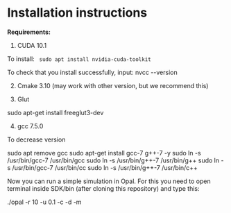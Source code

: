 # Installation instructions

**Requirements:**

1. CUDA 10.1 

To install:
<code>
sudo apt install nvidia-cuda-toolkit
</code>

To check that you install successfully, input:
nvcc --version

2. Cmake 3.10 (may work with other version, but we recommend this)

3. Glut

sudo apt-get install freeglut3-dev

4. gcc 7.5.0

To decrease version

sudo apt remove gcc
sudo apt-get install gcc-7 g++-7 -y
sudo ln -s /usr/bin/gcc-7 /usr/bin/gcc
sudo ln -s /usr/bin/g++-7 /usr/bin/g++
sudo ln -s /usr/bin/gcc-7 /usr/bin/cc
sudo ln -s /usr/bin/g++-7 /usr/bin/c++

Now you can run a simple simulation in Opal. For this you need to open terminal inside SDK/bin (after cloning this repository) and type this:

./opal -r 10 -u 0.1 -c -d -m
